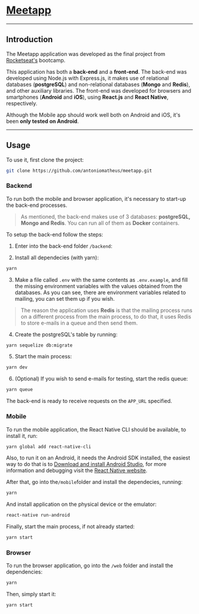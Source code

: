 # [Meetapp](https://github.com/antoniomatheus/meetapp)
---

## Introduction

The Meetapp application was developed as the final project from [Rocketseat's](https://rocketseat.com.br/) bootcamp.

This application has both a **back-end** and a **front-end**. The back-end was developed using Node.js with Express.js,
it makes use of relational databases (**postgreSQL**) and non-relational databases (**Mongo** and **Redis**), 
and other auxiliary libraries. The front-end was developed for browsers and smartphones (**Android** and **iOS**), using **React.js** 
and **React Native**, respectively.

Although the Mobile app should work well both on Android and iOS, it's been **only tested on Android**.

---

## Usage

To use it, first clone the project:

```bash
git clone https://github.com/antoniomatheus/meetapp.git
```

### Backend

To run both the mobile and browser application, it's necessary to start-up the back-end processes.

> As mentioned, the back-end makes use of 3 databases: **postgreSQL, Mongo and Redis**. You can 
run all of them as **Docker** containers.

To setup the back-end follow the steps:

1. Enter into the back-end folder ```/backend```:

2. Install all dependecies (with yarn):

```bash
yarn
```
3. Make a file called ```.env``` with the same contents as ```.env.example```, and fill 
  the missing environment variables with the values obtained from the databases. As you 
  can see, there are environment variables related to mailing, you can set them up if you wish.
  
  >The reason the application uses **Redis** is that the mailing process runs on a different 
  process from the main process, to do that, it uses Redis to store e-mails in a queue and then send them.

4. Create the postgreSQL's table by running:

```bash
yarn sequelize db:migrate
```

5. Start the main process:

```bash
yarn dev
```

6. (Optional) If you wish to send e-mails for testing, start the redis queue:

```bash
yarn queue
```

The back-end is ready to receive requests on the ```APP_URL``` specified.

### Mobile

To run the mobile application, the React Native CLI should be available, to install it, run:

```bash
yarn global add react-native-cli
```

Also, to run it on an Android, it needs the Android SDK installed, the easiest way to do that is 
to [Download and install Android Studio](https://developer.android.com/studio/index.html), for 
more information and debugging visit the [React Native website](https://facebook.github.io/react-native/docs/getting-started).

After that, go into the```/mobile```folder and install the dependecies, running:

```bash
yarn
```

And install application on the physical device or the emulator:

```bash
react-native run-android
```

Finally, start the main process, if not already started:

```bash
yarn start
```

### Browser

To run the browser application, go into the ```/web``` folder and install the dependencies:

```bash
yarn
```

Then, simply start it:

```bash
yarn start
```

